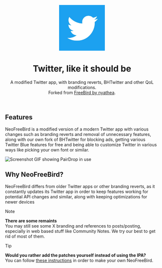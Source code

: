 <div align="center">
  <a href="https://github.com/schlagmichdoch/PairDrop">
    <img src="/Branding/Icon.jpg" alt="NeoFreeBird"  width="150" height="150">
  </a>
 
  # Twitter, like it should be

  <p>
    A modified Twitter app, with branding reverts, BHTwitter and other QoL modifications.
    <br> 
    Forked from <a href="https://github.com/nyathea/FreeBird">FreeBird by nyathea</a>.
    <br>
  </p>
</div>
<br>

## Features
NeoFreeBird is a modified version of a modern Twitter app with various changes such as branding reverts and removal of unnecessary features, along with our own fork of BHTwitter for blocking ads, getting various Twitter Blue features for free and being able to customize Twitter in various ways like picking your own font or similar.

<img src="docs/pairdrop_screenshot_mobile.gif" alt="Screenshot GIF showing PairDrop in use" style="width: 300px">

## Why NeoFreeBird?
NeoFreeBird differs from older Twitter apps or other branding reverts, as it constantly updates its Twitter app in order to keep features working for potential API changes and similar, along with keeping optimizations for newer devices


> [!NOTE]  
> <b>There are some remaints</b><br>You may still see some X branding and references to posts/posting, especially in web based stuff like Community Notes. We try our best to get rid of most of them.

> [!TIP]
> <b>Would you rather add the patches yourself instead of using the IPA?</b> <br>
> You can follow [these instructions](/P-I-Y.md) in order to make your own NeoFreeBird.
